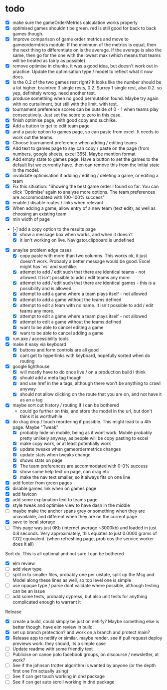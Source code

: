 # todo

- [x] make sure the gameOrderMetrics calculation works properly
- [x] optimised games shouldn't be green. red is still good for back to back games though.
- [x] Improve comparison of game order metrics and move to gameordermtrics module. If the minimum of the metrics is equal, then the next thing to differentiate on is the average. If the average is also the same, then go for the one with the lowest max (which means that teams will be treated as fairly as possible)
- [x] remove optimise in chunks. it was a good idea, but doesn't work out in practice. Update the optimisation type / model to reflect what it now does.
- [x] Is the 0.2 of the two games rest right? It looks like the number should be a lot higher. braintree 3 single rests, 0.2. Surrey 1 single rest, also 0.2. so yep, definitely wrong. need another test.
- [x] produce something when no good permutation found. Maybe try again with no curtailment, but still with the limit. with test.
- [x] tournament preference scores can be outside of 0 - 1 when teams play consecutively. Just set the score to zero in this case.
- [x] finish optimise page, with good copy and suchlike.
- [x] Add a button to get to edit team page
- [x] and a paste option to games page, so can paste from excel. It needs to work out the teams.
- [x] Choose tournament preference when adding / editing teams
- [x] Add text to games page to say can copy / paste on the page (from numbers, google sheets, excel 365). Maybe mention format
- [x] Add empty state to games page. Have a button to set the games to the default list we currently have. then can remove this from the initial state in the model.
- [x] invalidate optimisation if adding / editing / deleting a game, or editing a team
- [x] Fix this situation: "Showing the best game order I found so far. You can click 'Optimise' again to analyse more options. The team preferences are accommodated with 100-100% success"
- [x] enable / disable routes / links when relevant
- [x] When adding a game, allow entry of a new team (text edit), as well as choosing an existing team
- [x] min width of page
- [-] add a copy option to the results page
  - [x] show a message box when works, and when it doesn't
  - [x] it isn't working on live. Navigator.clipboard is undefined
- [x] anaylse problem edge cases
  - [x] copy paste with more than two columns. This works ok, it just doesn't work. Probably a better message would be good. Excel might has 'vs' and suchlike.
  - [x] attempt to add / edit such that there are identical teams - not allowed. It isn't possible to add / edit teams any more.
  - [x] attempt to add / edit such that there are identical games - this is a possibility and is allowed
  - [x] attempt to add a game where a team plays itself - not allowed
  - [x] attempt to add a game without the teams defined
  - [x] attempt to edit a team with no name. It isn't possible to add / edit teams any more.
  - [x] attempt to edit a game where a team plays itself - not allowed
  - [x] attempt to edit a game without the teams defined
  - [x] want to be able to cancel editing a game
  - [x] want to be able to cancel adding a game
- [x] run axe / accessibility tools
- [x] make it easy via keyboard
  - [x] buttons and form controls are all good
  - [x] cant get to hyperlinks with keyboard, hopefully sorted when do routing
- [x] google lighthouse
  - [x] will mostly have to do once live / on a production build I think
  - [x] should add a meta tag though
  - [x] and use href in the a tags, although there won't be anything to crawl anyway
  - [x] should not allow clicking on the route that you are on, and not have it as an a tag
- [x] maybe sort out history / routing if I can be bothered
  - could go further on this, and store the model in the url, but don't think it is worthwhile
- [x] do drag drop / touch reordering if possible. This might lead to a 4th page. Maybe "Tweak"
  - [x] probably hide on mobile, being as it wont work. Mobile probably pretty unlikely anyway, as people will be copy pasting to excel
  - [x] make copy work, or at least potentially work
  - [x] update tweaks when gameordermetrics changes
  - [x] update stats when tweaks change
  - [x] shows stats on page
  - [x] The team preferences are accommodated with 0-0% success
  - [x] show some help text on page, can drag etc
  - [x] make the nav text smaller, so it always fits on one line
- [x] add footer from green pages
- [x] disable games link when on games page
- [x] add favicon
- [x] add some explanation text to teams page
- [x] style tweak and optimise view to have dash in the middle
- [ ] maybe make the anchor spans grey or something when they are unavailable, and different when they are on the current page
- [x] save to local storage
- [ ] This page was just 0Kb (internet average ~3000kb) and loaded in just 0.8 seconds. Very approximately, this equates to just 0.0000 grams of CO2 equivalent. (when refreshing page, prob cos the service worker does it all)

Sort dx. This is all optional and not sure I can be bothered

- [x] elm review
- [ ] add view type
- [ ] split in to smaller files, probably one per uistate, split up the Msg and Model along these lines as well, so top level one is simple
- [ ] use opaque type / parse dont validate where possible, although testing can be an issue
- [ ] add some tests, probably cypress, but also unit tests for anything complicated enough to warrant it

Release

- [x] create a build, could simply be just on netlify? Maybe something else is better though. have elm review in build.
- [x] set up branch protection? and work on a branch and protect main?
- [x] Release app to netlify or similar. maybe render. see if pull request deploy previews work. they should, its a simple case
- [ ] Update readme with some friendly text
- [ ] Publicise on canoe polo facebook groups, on discourse / newsletter, at work?
- [ ] See if the johnson trotter algorithm is wanted by anyone (or the depth first one I'm actually using)
- [ ] See if can get touch working in dnd package
- [ ] See if can get auto scroll working in dnd package
